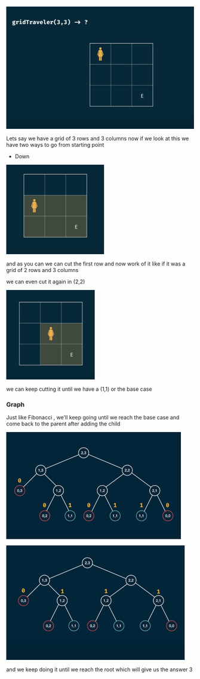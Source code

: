 ![](/images/image_2025-02-04_142551474.png)

Lets say we have a grid of 3 rows and 3 columns 
now if we look at this we have two ways to go from starting point

* Down

![](/images/image_2025-02-04_142727836.png)

and as you can we can cut the first row and now work of it like if it was a grid of 2 rows and 3 columns 

we can even cut it again in (2,2)

![](/images/image_2025-02-04_142847740.png)

we can keep cutting it until we have a (1,1) or the base case 

### Graph

Just like Fibonacci , we'll keep going until we reach the base case and come back to the parent after adding the child

![](/images/image_2025-02-04_143128775.png)

![](/images/image_2025-02-04_143303684.png)

and we keep doing it until we reach the root which will give us the answer 3
